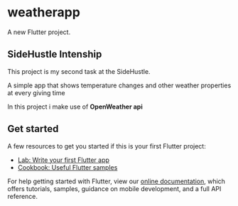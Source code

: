# weatherapp

A new Flutter project.

## SideHustle Intenship

This project is my second task at the SideHustle.

A simple app that shows temperature changes and other 
weather properties at every giving time

In this project i make use of **OpenWeather api**

## Get started

A few resources to get you started if this is your first Flutter project:

- [Lab: Write your first Flutter app](https://flutter.dev/docs/get-started/codelab)
- [Cookbook: Useful Flutter samples](https://flutter.dev/docs/cookbook)

For help getting started with Flutter, view our
[online documentation](https://flutter.dev/docs), which offers tutorials,
samples, guidance on mobile development, and a full API reference.
